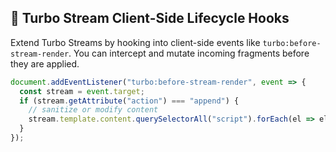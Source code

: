 ## 🧰 Turbo Stream Client-Side Lifecycle Hooks
Extend Turbo Streams by hooking into client-side events like `turbo:before-stream-render`. You can intercept and mutate incoming fragments before they are applied.

```js
document.addEventListener("turbo:before-stream-render", event => {
  const stream = event.target;
  if (stream.getAttribute("action") === "append") {
    // sanitize or modify content
    stream.template.content.querySelectorAll("script").forEach(el => el.remove());
  }
});
```